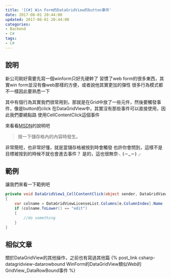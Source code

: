 ```yaml
---
title: '[C#] Win Form的DataGridView的button事件'
date: 2017-06-01 20:44:00
updated: 2017-06-01 20:44:00
categories:
- Backend
- C#
tags:
- C#
---
```

## 說明
新公司剛好需要先寫一個winform只好先硬幹了
習慣了web form的很多東西，其實win form並沒有像web那樣的方便，或者說他其實更加的彈性
很多行為模式都不一樣因此要熟悉一下

<!--more-->

其中有個行為其實我們很常用到，那就是在Grid中放了一些元件，然後要觸發事件，像是button的click
在DataGridView中，其實沒有那些事件可以直接使用，因此我們要繞點路
使用CellContentClick這個事件

來看看[MSDN](https://msdn.microsoft.com/zh-tw/library/system.windows.forms.datagridview.cellcontentclick(v=vs.110).aspx)的說明吧
>按一下儲存格內的內容時發生。

非常簡短，也非常好懂，就是當儲存格被按到時會觸發
也許你會問到，這樣不是目標被按到的時候不就也會進去事件？
是的，這也很無奈╮(－_－)╭

## 範例
讓我們來看一下範例吧
```csharp
private void DataGridView1_CellContentClick(object sender, DataGridViewCellEventArgs e)
{
    var colname = DataGridViewLicenseList.Columns[e.ColumnIndex].Name
    if (colname.ToLower() == "edit")
    {
        //do something
    }
}
```

## 相似文章
關於DataGridView的其他操作，之前也有寫過其他篇
{% post_link csharp-datagridview-datarowbound WinForm的DataGridView類似Web的GridView_DataRowBound事件 %}